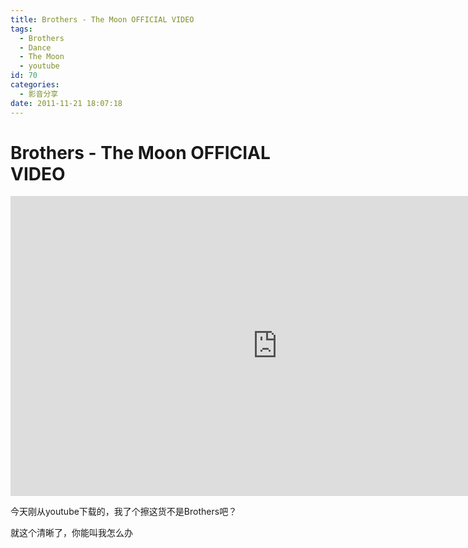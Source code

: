 ```yaml
---
title: Brothers - The Moon OFFICIAL VIDEO
tags:
  - Brothers
  - Dance
  - The Moon
  - youtube
id: 70
categories:
  - 影音分享
date: 2011-11-21 18:07:18
---
```


# Brothers - The Moon OFFICIAL VIDEO

<iframe width="854" height="480" src="https://www.youtube.com/embed/tGzkqKpSFSY" frameborder="0" allowfullscreen></iframe>

今天刚从youtube下载的，我了个擦这货不是Brothers吧？

就这个清晰了，你能叫我怎么办


